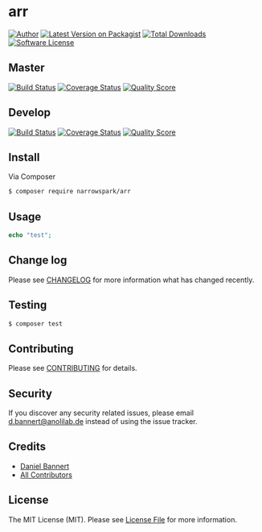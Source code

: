 # arr

[![Author](http://img.shields.io/badge/author-@anolilab-blue.svg?style=flat-square)](https://twitter.com/anolilab)
[![Latest Version on Packagist](https://img.shields.io/packagist/v/narrowspark/arr.svg?style=flat-square)](https://packagist.org/packages/narrowspark/arr)
[![Total Downloads](https://img.shields.io/packagist/dt/narrowspark/arr.svg?style=flat-square)](https://packagist.org/packages/narrowspark/arr)
[![Software License](https://img.shields.io/badge/license-MIT-brightgreen.svg?style=flat-square)](LICENSE)

## Master

[![Build Status](https://img.shields.io/travis/narrowspark/arr/master.svg?style=flat-square)](https://travis-ci.org/narrowspark/arr)
[![Coverage Status](https://img.shields.io/scrutinizer/coverage/g/narrowspark/arr.svg?style=flat-square)](https://scrutinizer-ci.com/g/narrowspark/arr/code-structure)
[![Quality Score](https://img.shields.io/scrutinizer/g/narrowspark/arr.svg?style=flat-square)](https://scrutinizer-ci.com/g/narrowspark/arr)

## Develop

[![Build Status](https://img.shields.io/travis/narrowspark/arr/master.svg?style=flat-square)](https://travis-ci.org/narrowspark/arr)
[![Coverage Status](https://img.shields.io/scrutinizer/coverage/g/narrowspark/arr.svg?style=flat-square)](https://scrutinizer-ci.com/g/narrowspark/arr/code-structure)
[![Quality Score](https://img.shields.io/scrutinizer/g/narrowspark/arr.svg?style=flat-square)](https://scrutinizer-ci.com/g/narrowspark/arr)

## Install

Via Composer

``` bash
$ composer require narrowspark/arr
```

## Usage

``` php
echo "test";
```

## Change log

Please see [CHANGELOG](CHANGELOG.md) for more information what has changed recently.

## Testing

``` bash
$ composer test
```

## Contributing

Please see [CONTRIBUTING](CONTRIBUTING.md) for details.

## Security

If you discover any security related issues, please email d.bannert@anolilab.de instead of using the issue tracker.

## Credits

- [Daniel Bannert](https://github.com/prisis)
- [All Contributors](../../contributors)

## License

The MIT License (MIT). Please see [License File](LICENSE.md) for more information.
